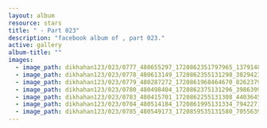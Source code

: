 ```yaml
---
layout: album
resource: stars
title: " - Part 023"
description: "facebook album of , part 023."
active: gallery
album-title: ""
images:
  - image_path: dikhahan123/023/0777_480655297_1720862351797965_1379148896001296880_n.jpg
  - image_path: dikhahan123/023/0778_480613149_1720862355131298_3829423914372698220_n.jpg
  - image_path: dikhahan123/023/0779_480287272_1720861968464670_8262379649786588099_n.jpg
  - image_path: dikhahan123/023/0780_480498404_1720862375131296_3986399505247101672_n.jpg
  - image_path: dikhahan123/023/0783_480415701_1720862255131308_4403645390238010982_n.jpg
  - image_path: dikhahan123/023/0784_480514184_1720861995131334_7942271563470190709_n.jpg
  - image_path: dikhahan123/023/0785_480549173_1720859535131580_7055639201628756592_n.jpg
---
```


